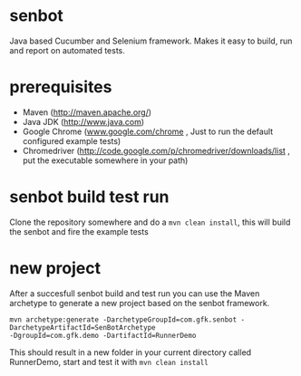 senbot
======

Java based Cucumber and Selenium framework. Makes it easy to build, run and report on automated tests.

prerequisites
======
* Maven (http://maven.apache.org/)
* Java JDK (http://www.java.com)
* Google Chrome (www.google.com/chrome , Just to run the default configured example tests)
* Chromedriver (http://code.google.com/p/chromedriver/downloads/list , put the executable somewhere in your path)

senbot build test run
=======
Clone the repository somewhere and do a ```mvn clean install```, this will build the senbot and fire the example tests

new project
=======
After a succesfull senbot build and test run you can use the Maven archetype to generate a new project based on the senbot framework.
```
mvn archetype:generate -DarchetypeGroupId=com.gfk.senbot -DarchetypeArtifactId=SenBotArchetype
-DgroupId=com.gfk.demo -DartifactId=RunnerDemo
```

This should result in a new folder in your current directory called RunnerDemo, start and test it with ```mvn clean install```
